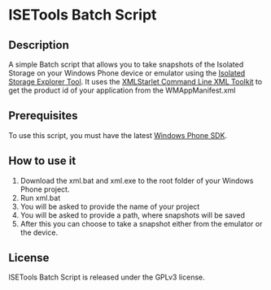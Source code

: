ISETools Batch Script
=====================

Description
---------------------
A simple Batch script that allows you to take snapshots of the Isolated Storage on your Windows Phone device or emulator using the [Isolated Storage Explorer Tool](http://msdn.microsoft.com/en-us/library/hh286408(v=vs.92).aspx).
It uses the [XMLStarlet Command Line XML Toolkit](http://xmlstar.sourceforge.net/) to get the product id of your application from the WMAppManifest.xml

Prerequisites
---------------------
To use this script, you must have the latest [Windows Phone SDK](http://create.msdn.com/en-us/resources/downloads).

How to use it
---------------------
1. Download the xml.bat and xml.exe to the root folder of your Windows Phone project.
2. Run xml.bat
3. You will be asked to provide the name of your project
4. You will be asked to provide a path, where snapshots will be saved
5. After this you can choose to take a snapshot either from the emulator or the device.


License
---------------------
ISETools Batch Script is released under the GPLv3 license.

